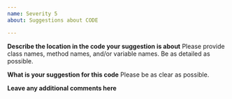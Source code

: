 ```yaml
---
name: Severity 5
about: Suggestions about CODE

---
```


**Describe the location in the code your suggestion is about**
Please provide class names, method names, and/or variable names. Be as detailed as possible.

**What is your suggestion for this code**
Please be as clear as possible.

**Leave any additional comments here**
